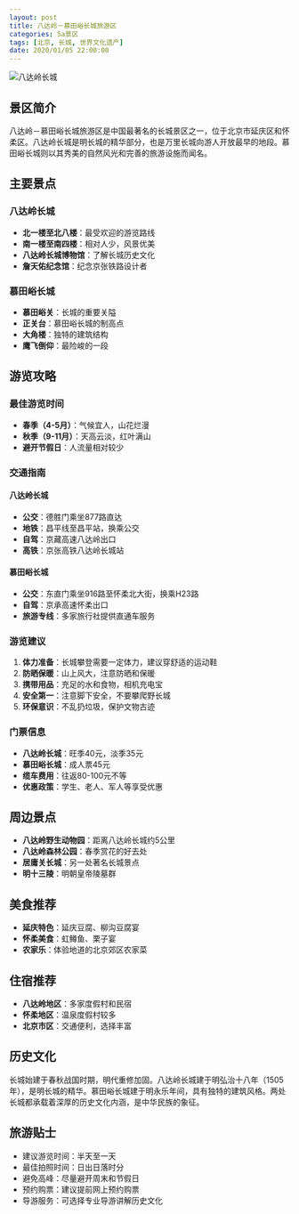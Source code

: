 ```yaml
---
layout: post
title: 八达岭－慕田峪长城旅游区
categories: 5a景区
tags: [北京, 长城, 世界文化遗产]
date: 2020/01/05 22:00:00
---
```


![八达岭长城](https://image.sideproject.cn/5a/badaling-great-wall.jpg)

## 景区简介

八达岭－慕田峪长城旅游区是中国最著名的长城景区之一，位于北京市延庆区和怀柔区。八达岭长城是明长城的精华部分，也是万里长城向游人开放最早的地段。慕田峪长城则以其秀美的自然风光和完善的旅游设施而闻名。

## 主要景点

### 八达岭长城
- **北一楼至北八楼**：最受欢迎的游览路线
- **南一楼至南四楼**：相对人少，风景优美
- **八达岭长城博物馆**：了解长城历史文化
- **詹天佑纪念馆**：纪念京张铁路设计者

### 慕田峪长城
- **慕田峪关**：长城的重要关隘
- **正关台**：慕田峪长城的制高点
- **大角楼**：独特的建筑结构
- **鹰飞倒仰**：最险峻的一段

## 游览攻略

### 最佳游览时间
- **春季（4-5月）**：气候宜人，山花烂漫
- **秋季（9-11月）**：天高云淡，红叶满山
- **避开节假日**：人流量相对较少

### 交通指南

#### 八达岭长城
- **公交**：德胜门乘坐877路直达
- **地铁**：昌平线至昌平站，换乘公交
- **自驾**：京藏高速八达岭出口
- **高铁**：京张高铁八达岭长城站

#### 慕田峪长城
- **公交**：东直门乘坐916路至怀柔北大街，换乘H23路
- **自驾**：京承高速怀柔出口
- **旅游专线**：多家旅行社提供直通车服务

### 游览建议

1. **体力准备**：长城攀登需要一定体力，建议穿舒适的运动鞋
2. **防晒保暖**：山上风大，注意防晒和保暖
3. **携带用品**：充足的水和食物，相机充电宝
4. **安全第一**：注意脚下安全，不要攀爬野长城
5. **环保意识**：不乱扔垃圾，保护文物古迹

### 门票信息

- **八达岭长城**：旺季40元，淡季35元
- **慕田峪长城**：成人票45元
- **缆车费用**：往返80-100元不等
- **优惠政策**：学生、老人、军人等享受优惠

## 周边景点

- **八达岭野生动物园**：距离八达岭长城约5公里
- **八达岭森林公园**：春季赏花的好去处
- **居庸关长城**：另一处著名长城景点
- **明十三陵**：明朝皇帝陵墓群

## 美食推荐

- **延庆特色**：延庆豆腐、柳沟豆腐宴
- **怀柔美食**：虹鳟鱼、栗子宴
- **农家乐**：体验地道的北京郊区农家菜

## 住宿推荐

- **八达岭地区**：多家度假村和民宿
- **怀柔地区**：温泉度假村较多
- **北京市区**：交通便利，选择丰富

## 历史文化

长城始建于春秋战国时期，明代重修加固。八达岭长城建于明弘治十八年（1505年），是明长城的精华。慕田峪长城建于明永乐年间，具有独特的建筑风格。两处长城都承载着深厚的历史文化内涵，是中华民族的象征。

## 旅游贴士

- 建议游览时间：半天至一天
- 最佳拍照时间：日出日落时分
- 避免高峰：尽量避开周末和节假日
- 预约购票：建议提前网上预约购票
- 导游服务：可选择专业导游讲解历史文化